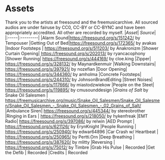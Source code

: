 # **Assets**
Thank you	to	the	artists	at freesound	and	the	freemusicarchive. All sourced audios are under fairuse by CC0, CC-BY or CC-BYNC	and have been appropriately accredited. All other 
are recorded by myself.
|*Asset*| *Source*|
|:-----|:---------|
|Alarm Sound|https://freesound.org/s/151242/ by Tempouser
|Getting Out of Bed|https://freesound.org/s/172365/ by avakas
|Indoor Footsteps | https://freesound.org/s/511203/ by Anakronizm
|Shower Curtain Opening| https://freesound.org/s/202013/ by ryancacophony
|Shower Running| https://freesound.org/s/444169/ by cloe.king
|Zipper| https://freesound.org/s/328132/ by Maynardkenmuir
|Walking Downstairs| https://freesound.org/s/397921/ by nozefian
|Door Opening| https://freesound.org/s/344360/  by amholma
|Concrete Footsteps| https://freesound.org/s/244310/ by JohnsonBrandEditing
|Street Noises| https://freesound.org/s/117666/ by miastodzwiekow
|People on the Steet| https://freesound.org/s/119895/ by cmusounddesign
|*Grains of Salt* by Snake Oil Salesmen | https://freemusicarchive.org/music/Snake_Oil_Salesmen/Snake_Oil_Salesmen/Snake_Oil_Salesmen_-_Snake_Oil_Salesmen_-_02_Grains_of_Salt/
|Ambulance Siren| https://freesound.org/s/445344/ by stereobrother
|Ringing in Ears | https://freesound.org/s/218050/ by hykenfreak
|EMT Radio| https://freesound.org/s/397086/ by relwin
|AED Prompt | https://freesound.org/s/621126/ by ErynKnight
|People Running | https://freesound.org/s/250940/ by edwar64896
|Car Crash w/ Heartbeat | https://freesound.org/s/250965/ by Pertti.Orn
|Deep Breathing | https://freesound.org/s/387620/ by mlitty
|Reversing | https://freesound.org/s/75012/ by Timbre
|Grab His Pulse | Recorded
|Get the Defib | Recorded
|Credits | Recorded

